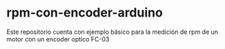 # rpm-con-encoder-arduino
Este repositorio cuenta con ejemplo básico para la medición de rpm de un motor con un encoder optico FC-03
